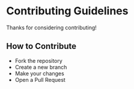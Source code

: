 # Contributing Guidelines

Thanks for considering contributing!

## How to Contribute
- Fork the repository
- Create a new branch
- Make your changes
- Open a Pull Request
